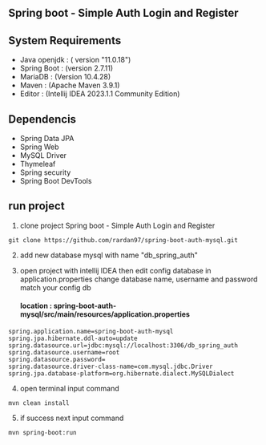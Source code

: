 ## Spring boot - Simple Auth Login and Register

## System Requirements
- Java openjdk : ( version "11.0.18")
- Spring Boot : (version 2.7.11)
- MariaDB : (Version 10.4.28)
- Maven : (Apache Maven 3.9.1)
- Editor : (Intellij IDEA 2023.1.1 Community Edition)

## Dependencis

- Spring Data JPA
- Spring Web
- MySQL Driver
- Thymeleaf
- Spring security
- Spring Boot DevTools


## run project

1. clone project Spring boot - Simple Auth Login and Register
```
git clone https://github.com/rardan97/spring-boot-auth-mysql.git
```

2. add new database mysql with name "db_spring_auth"

3. open project with intellij IDEA then edit config database in application.properties change database name, username and password match your config db

   #### location : spring-boot-auth-mysql/src/main/resources/application.properties

```
spring.application.name=spring-boot-auth-mysql
spring.jpa.hibernate.ddl-auto=update
spring.datasource.url=jdbc:mysql://localhost:3306/db_spring_auth
spring.datasource.username=root
spring.datasource.password=
spring.datasource.driver-class-name=com.mysql.jdbc.Driver
spring.jpa.database-platform=org.hibernate.dialect.MySQLDialect

```

4. open terminal input command
```
mvn clean install 
```
5. if success next input command
```
mvn spring-boot:run
```